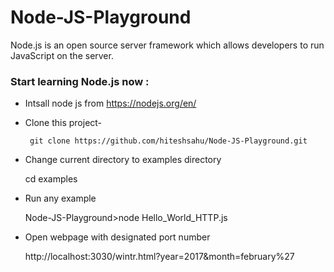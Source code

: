 # Node-JS-Playground
Node.js is an open source server framework which allows developers to run JavaScript on the server.

### Start learning Node.js now :
- Intsall node js from https://nodejs.org/en/
- Clone this project-

       git clone https://github.com/hiteshsahu/Node-JS-Playground.git
       
- Change current directory to examples directory
  
   cd examples
   
-  Run any example 

   Node-JS-Playground>node Hello_World_HTTP.js
   
- Open webpage with designated port number

   http://localhost:3030/wintr.html?year=2017&month=february%27
   

